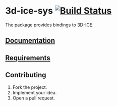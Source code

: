 # 3d-ice-sys [![Build Status][status-img]][status-url]

The package provides bindings to [3D-ICE][1].

## [Documentation][doc]

## [Requirements][2]

## Contributing

1. Fork the project.
2. Implement your idea.
3. Open a pull request.

[1]: http://esl.epfl.ch/3D-ICE
[2]: http://esl.epfl.ch/files/content/sites/esl/files/3dice/releases/3D-ICE-User_Guide.pdf

[doc]: https://stainless-steel.github.io/3d-ice-sys
[status-img]: https://travis-ci.org/stainless-steel/3d-ice-sys.svg?branch=master
[status-url]: https://travis-ci.org/stainless-steel/3d-ice-sys
